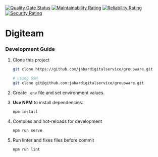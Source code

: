 [![Quality Gate Status](https://sonar.digitalservice.id/api/project_badges/measure?project=digiteam-front-office&metric=alert_status)](https://sonar.digitalservice.id/dashboard?id=digiteam-front-office)
[![Maintainability Rating](https://sonar.digitalservice.id/api/project_badges/measure?project=digiteam-front-office&metric=sqale_rating)](https://sonar.digitalservice.id/dashboard?id=digiteam-front-office)
[![Reliability Rating](https://sonar.digitalservice.id/api/project_badges/measure?project=digiteam-front-office&metric=reliability_rating)](https://sonar.digitalservice.id/dashboard?id=digiteam-front-office)
[![Security Rating](https://sonar.digitalservice.id/api/project_badges/measure?project=digiteam-front-office&metric=security_rating)](https://sonar.digitalservice.id/dashboard?id=digiteam-front-office)


# Digiteam

### Development Guide

1. Clone this project
    ```bash
    git clone https://github.com/jabardigitalservice/groupware.git
    
    # using SSH
    git clone git@github.com:jabardigitalservice/groupware.git
    ```

2. Create `.env` file and set environment values.

3. **Use NPM** to install dependencies.
    ```bash
    npm install
    ```

4. Compiles and hot-reloads for development
    ```bash
    npm run serve
    ```

5. Run linter and fixes files before commit
    ``` bash
    npm run lint
    ```
